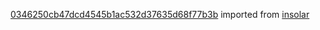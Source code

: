 [0346250cb47dcd4545b1ac532d37635d68f77b3b](https://github.com/insolar/insolar/commit/0346250cb47dcd4545b1ac532d37635d68f77b3b) imported from [insolar](https://github.com/insolar/insolar)

